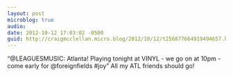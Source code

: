 ```yaml
---
layout: post
microblog: true
audio: 
date: 2012-10-12 17:03:02 -0500
guid: http://craigmcclellan.micro.blog/2012/10/12/t256877664919494657.html
---
```

“@LEAGUESMUSIC: Atlanta! Playing tonight at VINYL - we go on at 10pm - come early for @foreignfields #joy” All my ATL friends should go!
